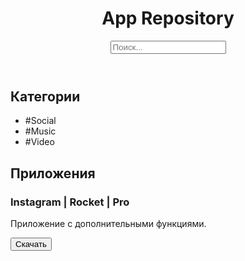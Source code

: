 <html lang="ru">
<head>
  <meta charset="UTF-8">
  <meta name="viewport" content="width=device-width, initial-scale=1.0">
  <title>App Repository</title>
  <link rel="stylesheet" href="styles.css">
</head>
<body>
  <header>
    <h1>App Repository</h1>
    <input type="text" placeholder="Поиск..." id="search-bar">
  </header>
  <main>
    <section id="categories">
      <h2>Категории</h2>
      <ul>
        <li>#Social</li>
        <li>#Music</li>
        <li>#Video</li>
        <!-- Добавьте остальные категории -->
      </ul>
    </section>
    <section id="apps">
      <h2>Приложения</h2>
      <div class="app">
        <h3>Instagram | Rocket | Pro</h3>
        <p>Приложение с дополнительными функциями.</p>
        <button>Скачать</button>
      </div>
      <!-- Добавьте другие приложения -->
    </section>
  </main>
</body>
</html>
